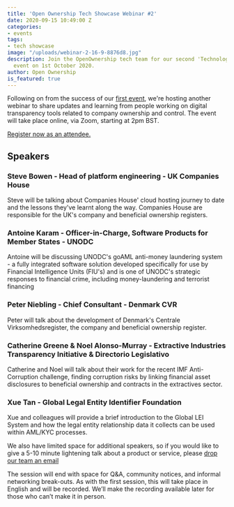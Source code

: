 ```yaml
---
title: 'Open Ownership Tech Showcase Webinar #2'
date: 2020-09-15 10:49:00 Z
categories:
- events
tags:
- tech showcase
image: "/uploads/webinar-2-16-9-8876d8.jpg"
description: Join the OpenOwnership tech team for our second 'Technology Showcase'
  event on 1st October 2020.
author: Open Ownership
is_featured: true
---
```


Following on from the success of our [first event](/blogs/first-tech-showcase), we're hosting another webinar to share updates and learning from people working on digital transparency tools related to company ownership and control. The event will take place online, via Zoom, starting at 2pm BST.

[Register now as an attendee.](https://us02web.zoom.us/webinar/register/WN_xC4todRORR2NvoN1yWJSwg)

## Speakers

### Steve Bowen - Head of platform engineering - UK Companies House
Steve will be talking about Companies House' cloud hosting journey to date and the lessons they've learnt along the way. Companies House are responsible for the UK's company and beneficial ownership registers.

### Antoine Karam - Officer-in-Charge, Software Products for Member States - UNODC
Antoine will be discussing UNODC's goAML anti-money laundering system - a fully integrated software solution developed specifically for use by Financial Intelligence Units (FIU's) and is one of UNODC's strategic responses to financial crime, including money-laundering and terrorist financing

### Peter Niebling - Chief Consultant - Denmark CVR
Peter will talk about the development of Denmark's Centrale Virksomhedsregister, the company and beneficial ownership register.

### Catherine Greene & Noel Alonso-Murray - Extractive Industries Transparency Initiative & Directorio Legislativo
Catherine and Noel will talk about their work for the recent IMF Anti-Corruption challenge, finding corruption risks by linking financial asset disclosures to beneficial ownership and contracts in the extractives sector.

### Xue Tan - Global Legal Entity Identifier Foundation
Xue and colleagues will provide a brief introduction to the Global LEI System and how the legal entity relationship data it collects can be used within AML/KYC processes.

We also have limited space for additional speakers, so if you would like to give a 5-10 minute lightening talk about a product or service, please [drop our team an email](mailto:tech@openownership.org)

The session will end with space for Q&A, community notices, and informal networking break-outs. As with the first session, this will take place in English and will be recorded. We’ll make the recording available later for those who can’t make it in person.
